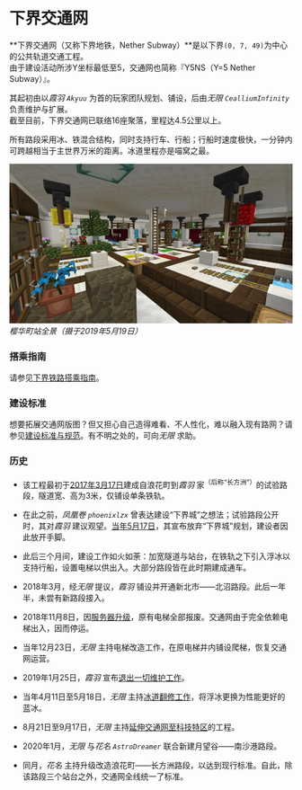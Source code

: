 # 下界交通网

**下界交通网（又称下界地铁，Nether Subway）**是以下界`(0, 7, 49)`为中心的公共轨道交通工程。  
由于建设活动所涉Y坐标最低至5，交通网也简称『Y5NS（Y=5 Nether Subway）』。

其起初由以*霞羽 `Akyuu`* 为首的玩家团队规划、铺设，后由*无限 `CealliumInfinity`* 负责维护与扩展。  
截至目前，下界交通网已联络16座聚落，里程达4.5公里以上。

所有路段采用冰、铁混合结构，同时支持行车、行船；行船时速度极快，一分钟内可跨越相当于主世界万米的距离。冰道里程亦是喵窝之最。

![下界樱华町站](../../assets/images/projects/Nether-Traffic-Sakuracho.jpg.jfif)  
*樱华町站全景（摄于2019年5月19日）*

### 搭乘指南

请参见[下界铁路搭乘指南](space/map-navi/railway-nether)。

### 建设标准

想要拓展交通网版图？但又担心自己造得难看、不人性化，难以融入现有路网？请参见[建设标准与规范](space/building/railway-construction-standard)。有不明之处的，可向*无限* 求助。

### 历史

- 该工程最初于[2017年3月17日](https://bbs.nyaa.cat/d/954--)建成自浪花町到*霞羽* 家<sup>（后称“长方洲”）</sup>的试验路段，隧道宽、高为3米，仅铺设单条铁轨。  
- 在此之前，*凤凰卷 `phoenixlzx`* 曾表达建设“下界城”之想法；试验路段公开时，其对*霞羽* 建议观望。[当年5月17日](https://bbs.nyaa.cat/d/987--)，其宣布放弃“下界城”规划，建设者因此放开手脚。  
- 此后三个月间，建设工作如火如荼：加宽隧道与站台，在铁轨之下引入浮冰以支持行船，设置电梯以供出入。大部分路段皆在此时期建成通车。  
- 2018年3月，经*无限* 提议，*霞羽* 铺设并开通新北市——北沼路段。此后一年半，未尝有新路段接入。


- 2018年11月8日，因[服务器升级](https://bbs.nyaa.cat/d/1362-minecraft-1-13-2-aquatic-update)，原有电梯全部报废。交通网由于完全依赖电梯出入，因而停运。  
- 当年12月23日，*无限* 主持电梯改造工作，在原电梯井内铺设爬梯，恢复交通网运营。


- 2019年1月25日，*霞羽* 宣布[退出一切维护工作](https://bbs.nyaa.cat/d/1362-minecraft-1-13-2-aquatic-update/17)。
- 当年4月11日至5月18日，*无限* 主持[冰道翻修工作](https://bbs.nyaa.cat/d/1395)，将浮冰更换为性能更好的蓝冰。  
- 8月21日至9月17日，*无限* 主持[延伸交通网至科技特区](https://bbs.nyaa.cat/d/1457)的工程。


- 2020年1月，*无限* 与*花名 `AstroDreamer`* 联合新建月望谷——南沙港路段。
- 同月，*花名* 主持升级改造浪花町——长方洲路段，以达到现行标准。自此，除该路段三个站台之外，交通网全线统一了标准。